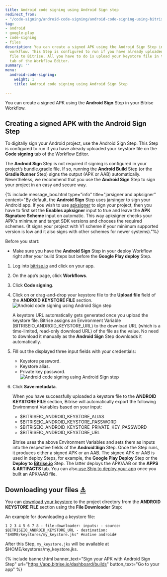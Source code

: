 ```yaml
---
title: Android code signing using Android Sign step
redirect_from:
- "/code-signing/android-code-signing/android-code-signing-using-bitrise-sign-APK-step/"
tag:
- android
- google-play
- code-signing
- files
description: You can create a signed APK using the Android Sign Step in your Bitrise
  workflow. This Step is configured to run if you have already uploaded your keystore
  file to Bitrise. All you have to do is upload your keystore file in the Code signing
  tab of the Workflow Editor.
summary: ''
menu:
  android-code-signing:
    weight: 1
    title: Android code signing using Android Sign Step

---
```

You can create a signed APK using the **Android Sign** Step in your Bitrise Workflow.

## Creating a signed APK with the Android Sign Step 

To digitally sign your Android project, use the Android Sign Step. This Step is configured to run if you have already uploaded your keystore file on the **Code signing** tab of the Workflow Editor.

The **Android Sign** Step is not required if signing is configured in your project’s bundle.gradle file. If so, running the **Android Build** Step (or the **Gradle Runner** Step) signs the output (APK or AAB) automatically. Nevertheless, we recommend that you use the **Android Sign** Step to sign your project in an easy and secure way.

{% include message_box.html type="info" title="jarsigner and apksigner" content="By default, the **Android Sign** Step uses jarsinger to sign your Android app. If you wish to use [apksigner](https://developer.android.com/studio/command-line/apksigner "https://developer.android.com/studio/command-line/apksigner") to sign your project, then you have to first set the **Enables apksigner** input to true and leave the **APK Signature Scheme** input on automatic. This way apksigner checks your APK's minimum and target SDK versions and chooses the required schemes. (It signs your project with V1 scheme if your minimum supported version is low and it also signs with other schemes for newer systems)."%}

Before you start:

* Make sure you have the **Android Sign** Step in your deploy Workflow right after your build Steps but before the **Google Play deploy** Step.

1. Log into [bitrise.io](https://www.bitrise.io/ "https://www.bitrise.io/") and click on your app.
2. On the app’s page, click **Workflows**.
3. Click **Code signing**.
4. Click on or drag-and-drop your keystore file to the **Upload file** field of the **ANDROID KEYSTORE FILE** section.![Android code signing using Android Sign step](https://devcenter.bitrise.io/img/android-code-signing/upload-file.png)

   A keystore URL automatically gets generated once you upload the keystore file. Bitrise assigns an Environment Variable (BITRISEIO_ANDROID_KEYSTORE_URL) to the download URL (which is a time-limited, read-only download URL) of the file as the value. No need to download it manually as the **Android Sign** Step downloads it automatically.
5. Fill out the displayed three input fields with your credentials:
   * Keystore password.
   * Keystore alias.
   * Private key password.![Android code signing using Android Sign step](https://devcenter.bitrise.io/img/android-keystore-file.png)
6. Click **Save metadata**.

   When you have successfully uploaded a keystore file to the **ANDROID KEYSTORE FILE** section, Bitrise will automatically export the following Environment Variables based on your input:
   * $BITRISEIO_ANDROID_KEYSTORE_ALIAS
   * $BITRISEIO_ANDROID_KEYSTORE_PASSWORD
   * $BITRISEIO_ANDROID_KEYSTORE_PRIVATE_KEY_PASSWORD
   * $BITRISEIO_ANDROID_KEYSTORE_URL

   Bitrise uses the above Environment Variables and sets them as inputs into the respective fields of the **Android Sign** Step. Once the Step runs, it produces either a signed APK or an AAB. The signed APK or AAB is used in deploy Steps, for example, the **Google Play Deploy** Step or the **Deploy to** [**Bitrise.io**](http://bitrise.io/ "http://Bitrise.io") Step. The latter deploys the APK/AAB on the **APPS & ARTIFACTS** tab. You can also[ use Ship to deploy your app](https://devcenter.bitrise.io/deploy/ship/ "https://devcenter.bitrise.io/deploy/ship/") once you built an APK/AAB file.

## Downloading your files [⚓](https://devcenter.bitrise.io/code-signing/android-code-signing/android-code-signing-using-bitrise-sign-apk-step/#downloading-your-files "https://devcenter.bitrise.io/code-signing/android-code-signing/android-code-signing-using-bitrise-sign-apk-step/#downloading-your-files")

You can [download your keystore](https://devcenter.bitrise.io/code-signing/android-code-signing/downloading-a-keystore-file/ "https://devcenter.bitrise.io/code-signing/android-code-signing/downloading-a-keystore-file/") to the project directory from the **ANDROID KEYSTORE FILE** section using the **File Downloader** Step:

An example for downloading a keystore file:

`1 2 3 4 5 6 7 8 - file-downloader: inputs: - source: $BITRISEIO_ANDROID_KEYSTORE_URL - destination: "$HOME/keystores/my_keystore.jks" #native android#`

After this Step, `my_keystore.jks` will be available at $HOME/keystores/my_keystore.jks.

{% include banner.html banner_text="Sign your APK with Android Sign Step" url="https://app.bitrise.io/dashboard/builds" button_text="Go to your app" %}